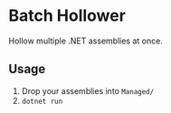# Batch Hollower

Hollow multiple .NET assemblies at once.

## Usage

1. Drop your assemblies into `Managed/`
2. `dotnet run`
